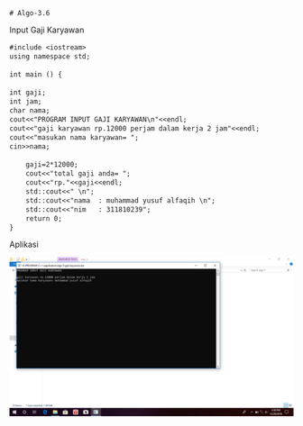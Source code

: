     # Algo-3.6
Input Gaji Karyawan

    #include <iostream>
    using namespace std;

    int main () {

    int gaji;
    int jam;
    char nama;
    cout<<"PROGRAM INPUT GAJI KARYAWAN\n"<<endl;
    cout<<"gaji karyawan rp.12000 perjam dalam kerja 2 jam"<<endl;
    cout<<"masukan nama karyawan= ";
    cin>>nama;

        gaji=2*12000;
        cout<<"total gaji anda= ";
        cout<<"rp."<<gaji<<endl;
        std::cout<<" \n";
        std::cout<<"nama  : muhammad yusuf alfaqih \n";
        std::cout<<"nim   : 311810239";
        return 0;
    }
    
   Aplikasi
   
   ![img](https://github.com/muhammadyusufalfaqih/Algo-3.6/blob/master/gaji%20karyawan%20img.png)
